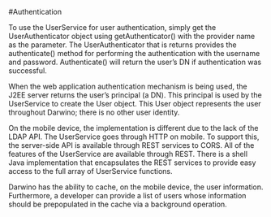 #Authentication

To use the UserService for user authentication, simply get the UserAuthenticator object using getAuthenticator() with the provider name as the parameter. The UserAuthenticator that is returns provides the authenticate() method for performing the authentication with the username and password. Authenticate() will return the user’s DN if authentication was successful.

When the web application authentication mechanism is being used, the J2EE server returns the user’s principal (a DN). This principal is used by the UserService to create the User object. This User object represents the user throughout Darwino; there is no other user identity.

On the mobile device, the implementation is different due to the lack of the LDAP API. The UserService goes through HTTP on mobile. To support this, the server-side API is available through REST services to CORS. All of the features of the UserService are available through REST. There is a shell Java implementation that encapsulates the REST services to provide easy access to the full array of UserService functions.

Darwino has the ability to cache, on the mobile device, the user information. Furthermore, a developer can provide a list of users whose information should be prepopulated in the cache via a background operation.
